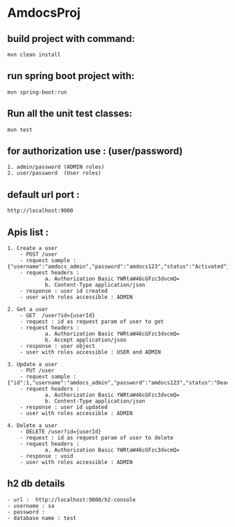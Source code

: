 # AmdocsProj

## build project with command:

	mvn clean install
	
## run spring boot project with:

	mvn spring-boot:run  
	
## Run all the unit test classes:
	mvn test

	
## for authorization use : (user/password)
	1. admin/password (ADMIN roles)
	2. user/password  (User roles)
	
## default url port :
	http://localhost:9000
	
## Apis list :

	1. Create a user
		- POST /user
		- request sample : {"username":"amdocs_admin","password":"amdocs123","status":"Activated"}
		- request headers :
				a. Authorization Basic YWRtaW46cGFzc3dvcmQ=
				b. Content-Type application/json 
		- response : user id created
		- user with roles accessible : ADMIN
		
	2. Get a user
		- GET  /user?id={userId}
		- request : id as request param of user to get
		- request headers :
				a. Authorization Basic YWRtaW46cGFzc3dvcmQ=
				b. Accept application/json
		- response : user object
		- user with roles accessible : USER and ADMIN
		
	3. Update a user
		- PUT /user
		- request sample : {"id":1,"username":"amdocs_admin","password":"amdocs123","status":"Deactivated"}
		- request headers :
				a. Authorization Basic YWRtaW46cGFzc3dvcmQ=
				b. Content-Type application/json 
		- response : user id updated
		- user with roles accessible : ADMIN
		
	4. Delete a user
		- DELETE /user?id={userId}
		- request : id as request param of user to delete
		- request headers :
				a. Authorization Basic YWRtaW46cGFzc3dvcmQ=
		- response : void
		- user with roles accessible : ADMIN

## h2 db details
	- url :  http://localhost:9000/h2-console
	- username : sa
	- password : 
	- database name : test

	
